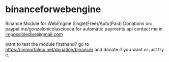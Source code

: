 # binanceforwebengine
Binance Module for WebEngine Single(Free)/Auto(Paid)
Donations on: paypal.me/gonzalonicolasciocca
for automatic payments api contact me in impossibledive@gmail.com

want to test the module firsthand? go to https://immortalmu.net/donation/binance/
and donate if you want or just try it.
